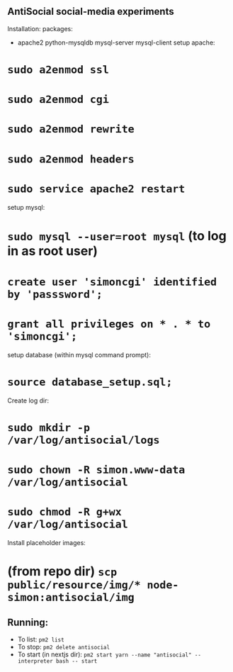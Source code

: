 ## AntiSocial social-media experiments

Installation:
packages:
- apache2 python-mysqldb mysql-server mysql-client
setup apache:
# `sudo a2enmod ssl`
# `sudo a2enmod cgi`
# `sudo a2enmod rewrite`
# `sudo a2enmod headers`
# `sudo service apache2 restart`

setup mysql:
# `sudo mysql --user=root mysql` (to log in as root user)
# `create user 'simoncgi' identified by 'passsword';`
# `grant all privileges on * . * to 'simoncgi';`

setup database (within mysql command prompt):
# `source database_setup.sql;`

Create log dir:
# `sudo mkdir -p /var/log/antisocial/logs`
# `sudo chown -R simon.www-data /var/log/antisocial`
# `sudo chmod -R g+wx /var/log/antisocial`

Install placeholder images:
# (from repo dir) `scp public/resource/img/* node-simon:antisocial/img`


## Running:
- To list: `pm2 list`
- To stop: `pm2 delete antisocial`
- To start (in nextjs dir): `pm2 start yarn --name "antisocial" --interpreter bash -- start`

